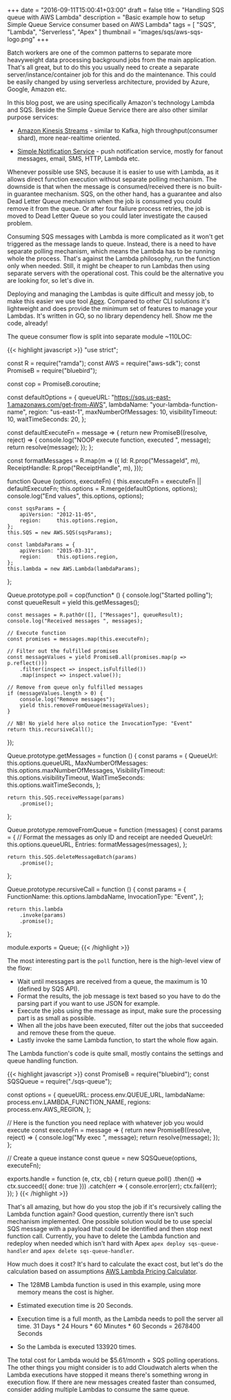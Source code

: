 +++
date = "2016-09-11T15:00:41+03:00"
draft = false
title = "Handling SQS queue with AWS Lambda"
description = "Basic example how to setup Simple Queue Service consumer based on AWS Lambda"
tags = [ "SQS", "Lambda", "Serverless", "Apex" ]
thumbnail = "images/sqs/aws-sqs-logo.png"
+++

Batch workers are one of the common patterns to separate more heavyweight data processing background jobs from the main application. That's all great, but to do this you usually need to create a separate server/instance/container job for this and do the maintenance. This could be easily changed by using serverless architecture, provided by Azure, Google, Amazon etc.

In this blog post, we are using specifically Amazon's technology Lambda and SQS. Beside the Simple Queue Service there are also other similar purpose services:

  - [Amazon Kinesis Streams](https://aws.amazon.com/kinesis/streams/) - similar to Kafka, high throughput(consumer shard), more near-realtime oriented.

  - [Simple Notification Service](https://aws.amazon.com/sns/) - push notification service, mostly for fanout messages, email, SMS, HTTP, Lambda etc.

Whenever possible use SNS, because it is easier to use with Lambda, as it allows direct function execution without separate polling mechanism. The downside is that when the message is consumed/received there is no built-in guarantee mechanism. SQS, on the other hand, has a guarantee and also Dead Letter Queue mechanism when the job is consumed you could remove it from the queue. Or after four failure process retries, the job is moved to Dead Letter Queue so you could later investigate the caused problem.

Consuming SQS messages with Lambda is more complicated as it won't get triggered as the message lands to queue. Instead, there is a need to have separate polling mechanism, which means the Lambda has to be running whole the process. That's against the Lambda philosophy, run the function only when needed. Still, it might be cheaper to run Lambdas then using separate servers with the operational cost. This could be the alternative you are looking for, so let's dive in.

Deploying and managing the Lambdas is quite difficult and messy job, to make this easier we use tool [Apex](http://apex.run/). Compared to other CLI solutions it's lightweight and does provide the minimum set of features to manage your Lambdas. It's written in GO, so no library dependency hell. Show me the code, already!

The queue consumer flow is split into separate module ~110LOC:

{{< highlight javascript >}}
"use strict";

const R        = require("ramda");
const AWS      = require("aws-sdk");
const PromiseB = require("bluebird");

const cop = PromiseB.coroutine;

const defaultOptions = {
    queueURL:            "https://sqs.us-east-1.amazonaws.com/get-from-AWS",
    lambdaName:          "your-lambda-function-name",
    region:              "us-east-1",
    maxNumberOfMessages: 10,
    visibilityTimeout:   10,
    waitTimeSeconds:     20,
};

const defaultExecuteFn = message => {
    return new PromiseB((resolve, reject) => {
        console.log("NOOP execute function, executed ", message);
        return resolve(message);
    });
};

const formatMessages = R.map(m => ({
    Id:            R.prop("MessageId", m),
    ReceiptHandle: R.prop("ReceiptHandle", m),
}));


function Queue (options, executeFn) {
    this.executeFn = executeFn || defaultExecuteFn;
    this.options   = R.merge(defaultOptions, options);
    console.log("End values", this.options, options);

    const sqsParams = {
        apiVersion: "2012-11-05",
        region:     this.options.region,
    };
    this.SQS = new AWS.SQS(sqsParams);

    const lambdaParams = {
        apiVersion: "2015-03-31",
        region:     this.options.region,
    };
    this.lambda = new AWS.Lambda(lambdaParams);
};

Queue.prototype.poll = cop(function* () {
    console.log("Started polling");
    const queueResult = yield this.getMessages();

    const messages = R.pathOr([], ["Messages"], queueResult);
    console.log("Received messages ", messages);

    // Execute function
    const promises = messages.map(this.executeFn);

    // Filter out the fulfilled promises
    const messageValues = yield PromiseB.all(promises.map(p => p.reflect()))
        .filter(inspect => inspect.isFulfilled())
        .map(inspect => inspect.value());

    // Remove from queue only fulfilled messages
    if (messageValues.length > 0) {
        console.log("Remove messages");
        yield this.removeFromQueue(messageValues);
    }

    // NB! No yield here also notice the InvocationType: "Event"
    return this.recursiveCall();
});

Queue.prototype.getMessages = function () {
    const params = {
        QueueUrl:            this.options.queueURL,
        MaxNumberOfMessages: this.options.maxNumberOfMessages,
        VisibilityTimeout:   this.options.visibilityTimeout,
        WaitTimeSeconds:     this.options.waitTimeSeconds,
    };

    return this.SQS.receiveMessage(params)
        .promise();
};

Queue.prototype.removeFromQueue = function (messages) {
    const params = {
        // Format the messages as only ID and receipt are needed
        QueueUrl: this.options.queueURL,
        Entries: formatMessages(messages),
    };

    return this.SQS.deleteMessageBatch(params)
        .promise();
};

Queue.prototype.recursiveCall = function () {
    const params = {
        FunctionName: this.options.lambdaName,
        InvocationType: "Event",
    };

    return this.lambda
        .invoke(params)
        .promise();
};

module.exports = Queue;
{{< /highlight >}}

The most interesting part is the `poll` function, here is the high-level view of the flow:


  - Wait until messages are received from a queue, the maximum is 10 (defined by SQS API).
  - Format the results, the job message is text based so you have to do the parsing part if you want to use JSON for example.
  - Execute the jobs using the message as input, make sure the processing part is as small as possible.
  - When all the jobs have been executed, filter out the jobs that succeeded and remove these from the queue.
  - Lastly invoke the same Lambda function, to start the whole flow again.

The Lambda function's code is quite small, mostly contains the settings and queue handling function.

{{< highlight javascript >}}
const PromiseB = require("bluebird");
const SQSQueue = require("./sqs-queue");

const options = {
    queueURL:   process.env.QUEUE_URL,
    lambdaName: process.env.LAMBDA_FUNCTION_NAME,
    regions:    process.env.AWS_REGION,
};

// Here is the function you need replace with whatever job you would execute
const executeFn = message => {
    return new PromiseB((resolve, reject) => {
        console.log("My exec ", message);
        return resolve(message);
    });
};

// Create a queue instance
const queue = new SQSQueue(options, executeFn);

exports.handle = function (e, ctx, cb) {
    return queue.poll()
        .then(() => ctx.succeed({ done: true }))
        .catch(err => {
            console.error(err);
            ctx.fail(err);
        });
}
{{< /highlight >}}

That's all amazing, but how do you stop the job if it's recursively calling the Lambda function again? Good question, currently there isn't such mechanism implemented. One possible solution would be to use special SQS message with a payload that could be identified and then stop next function call. Currently, you have to delete the Lambda function and redeploy when needed which isn't hard with Apex `apex deploy sqs-queue-handler` and `apex delete sqs-queue-handler`.

How much does it cost? It's hard to calculate the exact cost, but let's do the calculation based on assumptions [AWS Lambda Pricing Calculator](https://s3.amazonaws.com/lambda-tools/pricing-calculator.html).

  - The 128MB Lambda function is used in this example, using more memory means the cost is higher.

  - Estimated execution time is 20 Seconds.

  - Execution time is a full month, as the Lambda needs to poll the server all time. 31 Days * 24 Hours * 60 Minutes * 60 Seconds = 2678400 Seconds

  - So the Lambda is executed 133920 times.


The total cost for Lambda would be $5.61/month + SQS polling operations. The other things you might consider is to add Cloudwatch alerts when the Lambda executions have stopped it means there's something wrong in execution flow. If there are new messages created faster than consumed, consider adding multiple Lambdas to consume the same queue.
